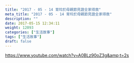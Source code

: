 ```yaml
---
title: "2017 - 05 - 14 育玲於母親節見證全家得救"
meta_title: "2017 - 05 - 14 育玲於母親節見證全家得救"
description: ""
date: 2017-05-15 12:34:11
weight: 12093
categories: ["生活故事"]
tags: ["生活故事"]
draft: false
---
```


https://www.youtube.com/watch?v=A0BLz90oZ3g&amp;t=2s
        